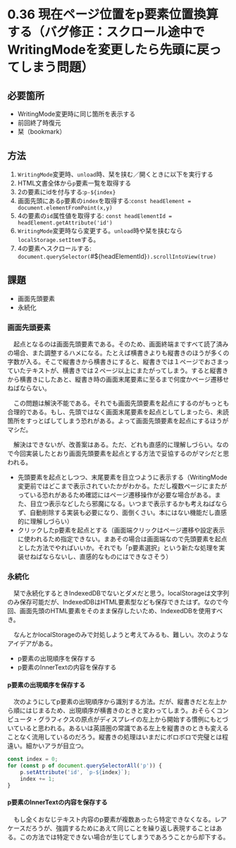 # 0.36 現在ページ位置をp要素位置換算する（バグ修正：スクロール途中でWritingModeを変更したら先頭に戻ってしまう問題）

## 必要箇所

* WritingMode変更時に同じ箇所を表示する
* 前回終了時復元
* 栞（bookmark）

## 方法

1. `WritingMode`変更時、`unload`時、栞を挟む／開くときに以下を実行する
2. HTML文書全体から`p`要素一覧を取得する
3. 2の要素にidを付与する:`p-${index}`
4. 画面先頭にある`p`要素の`index`を取得する:`const headElement = document.elementFromPoint(x,y)`
5. 4の要素の`id`属性値を取得する: `const headElementId = headElement.getAttribute('id')`
6. `WritingMode`変更時なら変更する。`unload`時や栞を挟むなら`localStorage.setItem`する。
7. 4の要素へスクロールする: `document.querySelector(`#${headElementId}`).scrollIntoView(true)`

## 課題

* 画面先頭要素
* 永続化

### 画面先頭要素

　起点となるのは画面先頭要素である。そのため、画面終端まですべて読了済みの場合、また調整するハメになる。たとえば横書きよりも縦書きのほうが多くの字数が入る。そこで縦書きから横書きにすると、縦書きでは１ページでおさまっていたテキストが、横書きでは２ページ以上にまたがってしまう。すると縦書きから横書きにしたあと、縦書き時の画面末尾要素に至るまで何度かページ遷移せねばならない。

　この問題は解決不能である。それでも画面先頭要素を起点にするのがもっとも合理的である。もし、先頭ではなく画面末尾要素を起点としてしまったら、未読箇所をすっとばしてしまう恐れがある。よって画面先頭要素を起点にするほうがマシだ。

　解決はできないが、改善案はある。ただ、どれも直感的に理解しづらい。なので今回実装したとおり画面先頭要素を起点とする方法で妥協するのがマシだと思われる。

* 先頭要素を起点としつつ、末尾要素を目立つように表示する（WritingMode変更前ではどこまで表示されていたかがわかる。ただし複数ページにまたがっている恐れがあるため確認にはページ遷移操作が必要な場合がある。また、目立つ表示などしたら邪魔になる。いつまで表示するかも考えねばならず、自動削除する実装も必要になり、面倒くさい。本にはない機能だし直感的に理解しづらい）
* クリックしたp要素を起点とする（画面端クリックはページ遷移や設定表示に使われるため指定できない。まあその場合は画面端なので先頭要素を起点とした方法でやればいいか。それでも「p要素選択」という新たな処理を実装せねばならないし、直感的なものにはできなさそう）

### 永続化

　栞で永続化するときIndexedDBでないとダメだと思う。localStorageは文字列のみ保存可能だが、IndexedDBはHTML要素型なども保存できたはず。なので今回、画面先頭のHTML要素をそのまま保存したいため、IndexedDBを使用すべき。

　なんとかlocalStorageのみで対処しようと考えてみるも、難しい。次のようなアイデアがある。

* p要素の出現順序を保存する
* p要素のInnerTextの内容を保存する

#### p要素の出現順序を保存する

　次のようにしてp要素の出現順序から識別する方法。だが、縦書きだと左上から順にはじまるため、出現順序が横書きのときと変わってしまう。おそらくコンピュータ・グラフィクスの原点がディスプレイの左上から開始する慣例にもとづいていると思われる。あるいは英語圏の常識である左上を縦書きのときも変えることなく流用しているのだろう。縦書きの処理はいまだにボロボロで完璧とは程遠い。細かいアラが目立つ。

```javascript
const index = 0;
for (const p of document.querySelectorAll('p')) {
    p.setAttribute('id', `p-${index}`);
    index += 1;
}
```

#### p要素のInnerTextの内容を保存する
 
　もし全くおなじテキスト内容のp要素が複数あったら特定できなくなる。レアケースだろうが、強調するためにあえて同じことを繰り返し表現することはある。この方法では特定できない場合が生じてしまうであろうことから却下する。
